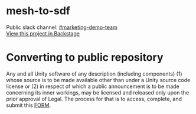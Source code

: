 # mesh-to-sdf
Public slack channel: [#marketing-demo-team](https://unity.slack.com/messages/C070XDMU0/) <br/>
[View this project in Backstage](https://backstage.corp.unity3d.com/catalog/default/component/mesh-to-sdf) <br/>
# Converting to public repository
Any and all Unity software of any description (including components) (1) whose source is to be made available other than under a Unity source code license or (2) in respect of which a public announcement is to be made concerning its inner workings, may be licensed and released only upon the prior approval of Legal.
The process for that is to access, complete, and submit this [FORM](https://docs.google.com/forms/d/e/1FAIpQLSe3H6PARLPIkWVjdB_zMvuIuIVtrqNiGlEt1yshkMCmCMirvA/viewform).
